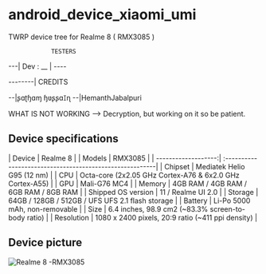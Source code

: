 # android_device_xiaomi_umi
TWRP device tree for Realme 8 ( RMX3085 )

                TESTERS
                
---| Dev : __ | ----

   --------| CREDITS
   
--|ʂɑʈɧɑɱ ɧʋʂʂɑꀤɳ
--|HemanthJabalpuri

WHAT IS NOT WORKING
--> Decryption, but working on it so be patient.

## Device specifications

| Device              | Realme 8   |
| Models              | RMX3085    |
| -------------------:| :--------------------------------------------------------|
| Chipset             | Mediatek Helio G95 (12 nm)                               |
| CPU                 | Octa-core (2x2.05 GHz Cortex-A76 & 6x2.0 GHz Cortex-A55) |
| GPU                 | Mali-G76 MC4                                             |
| Memory              |  4GB RAM /  4GB RAM / 6GB RAM /  8GB RAM                 |
| Shipped OS version  | 11  / Realme UI 2.0                                      |
| Storage             | 64GB / 128GB / 512GB / UFS UFS 2.1 flash storage         |
| Battery             | Li-Po 5000 mAh, non-removable                            |
| Size                | 6.4 inches, 98.9 cm2 (~83.3% screen-to-body ratio)       |
| Resolution          | 1080 x 2400 pixels, 20:9 ratio (~411 ppi density)        |

## Device picture

![ Realme 8 -RMX3085 ](https://www.gizmochina.com/wp-content/uploads/2021/03/realme-8-pro-black-1.png)

